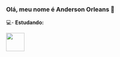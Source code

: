 ### Olá, meu nome é Anderson Orleans 👋

💻- **Estudando:**

<img width="50" height="50" src="https://cdn.jsdelivr.net/gh/devicons/devicon/icons/python/python-original-wordmark.svg" />
          

